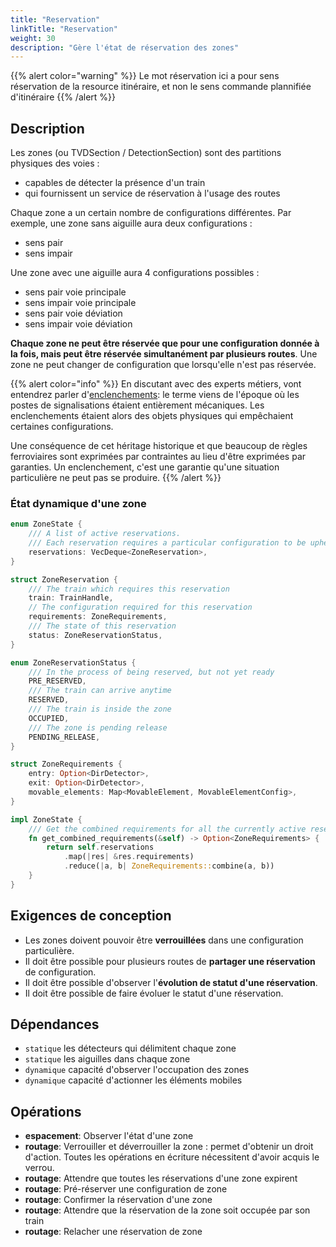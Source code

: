 ```yaml
---
title: "Reservation"
linkTitle: "Reservation"
weight: 30
description: "Gère l'état de réservation des zones"
---
```


{{% alert color="warning" %}}
Le mot réservation ici a pour sens réservation de la resource itinéraire, et non le sens commande plannifiée d'itinéraire
{{% /alert %}}

## Description

Les zones (ou TVDSection / DetectionSection) sont des partitions physiques des voies :

- capables de détecter la présence d'un train
- qui fournissent un service de réservation à l'usage des routes

Chaque zone a un certain nombre de configurations différentes.
Par exemple, une zone sans aiguille aura deux configurations :

- sens pair
- sens impair

Une zone avec une aiguille aura 4 configurations possibles :

- sens pair voie principale
- sens impair voie principale
- sens pair voie déviation
- sens impair voie déviation

**Chaque zone ne peut être réservée que pour une configuration donnée à la fois, mais peut être réservée simultanément par plusieurs routes**.
Une zone ne peut changer de configuration que lorsqu'elle n'est pas réservée.

{{% alert color="info" %}}
En discutant avec des experts métiers, vont entendrez parler d'[enclenchements](https://fr.wikipedia.org/wiki/Enclenchement):
le terme viens de l'époque où les postes de signalisations étaient entièrement mécaniques.
Les enclenchements étaient alors des objets physiques qui empêchaient certaines configurations.

Une conséquence de cet héritage historique et que beaucoup de règles ferroviaires sont exprimées par contraintes au lieu d'être exprimées par garanties.
Un enclenchement, c'est une garantie qu'une situation particulière ne peut pas se produire.
{{% /alert %}}

### État dynamique d'une zone

```rust
enum ZoneState {
    /// A list of active reservations.
    /// Each reservation requires a particular configuration to be upheld.
    reservations: VecDeque<ZoneReservation>,
}

struct ZoneReservation {
    /// The train which requires this reservation
    train: TrainHandle,
    // The configuration required for this reservation
    requirements: ZoneRequirements,
    /// The state of this reservation
    status: ZoneReservationStatus,
}

enum ZoneReservationStatus {
    /// In the process of being reserved, but not yet ready
    PRE_RESERVED,
    /// The train can arrive anytime
    RESERVED,
    /// The train is inside the zone
    OCCUPIED,
    /// The zone is pending release
    PENDING_RELEASE,
}

struct ZoneRequirements {
    entry: Option<DirDetector>,
    exit: Option<DirDetector>,
    movable_elements: Map<MovableElement, MovableElementConfig>,
}

impl ZoneState {
    /// Get the combined requirements for all the currently active reservations
    fn get_combined_requirements(&self) -> Option<ZoneRequirements> {
        return self.reservations
            .map(|res| &res.requirements)
            .reduce(|a, b| ZoneRequirements::combine(a, b))
    }
}
```

## Exigences de conception

- Les zones doivent pouvoir être **verrouillées** dans une configuration particulière.
- Il doit être possible pour plusieurs routes de **partager une réservation** de configuration.
- Il doit être possible d'observer l'**évolution de statut d'une réservation**.
- Il doit être possible de faire évoluer le statut d'une réservation.

## Dépendances

- `statique` les détecteurs qui délimitent chaque zone
- `statique` les aiguilles dans chaque zone
- `dynamique` capacité d'observer l'occupation des zones
- `dynamique` capacité d'actionner les éléments mobiles

## Opérations

- **espacement**: Observer l'état d'une zone
- **routage**: Verrouiller et déverrouiller la zone : permet d'obtenir un droit d'action. Toutes les opérations en écriture nécessitent d'avoir acquis le verrou.
- **routage**: Attendre que toutes les réservations d'une zone expirent
- **routage**: Pré-réserver une configuration de zone
- **routage**: Confirmer la réservation d'une zone
- **routage**: Attendre que la réservation de la zone soit occupée par son train
- **routage**: Relacher une réservation de zone
